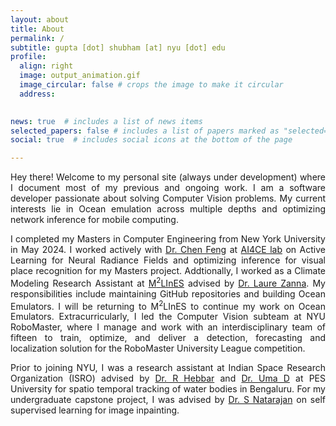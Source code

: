 ```yaml
---
layout: about
title: About
permalink: /
subtitle: gupta [dot] shubham [at] nyu [dot] edu 
profile:
  align: right
  image: output_animation.gif
  image_circular: false # crops the image to make it circular
  address: 
  

news: true  # includes a list of news items
selected_papers: false # includes a list of papers marked as "selected={true}"
social: true  # includes social icons at the bottom of the page

---
```

<div style="text-align: justify">
  <p>
    Hey there! Welcome to my personal site (always under development) where I document most of my previous and ongoing work. I am a software developer passionate about solving Computer Vision problems. My current interests lie in Ocean emulation across multiple depths and optimizing network inference for mobile computing. 
  </p>

  <!-- <p>
    I am currently pursuing Masters in Computer Engineering at New York University, advised by <a href='https://engineering.nyu.edu/faculty/chen-feng'>Dr. Chen Feng</a> at the AI4CE lab. I am researching optimal trajectories for Neural Radiance Fields and efficient inference for mobile computing.
  </p> -->
  <p>
    I completed my Masters in Computer Engineering from New York University in May 2024. I worked actively with <a href='https://engineering.nyu.edu/faculty/chen-feng'>Dr. Chen Feng</a> at <a href='https://ai4ce.github.io'>AI4CE lab</a> on Active Learning for Neural Radiance Fields and optimizing inference for visual place recognition for my Masters project. Addtionally, I worked as a Climate Modeling Research Assistant at <a href= 'https://m2lines.github.io'>M<sup>2</sup>LInES</a> advised by <a href='https://zanna-researchteam.github.io'>Dr. Laure Zanna</a>. My responsibilities include maintaining GitHub repositories and building Ocean Emulators. I will be returning to M<sup>2</sup>LInES to continue my work on Ocean Emulators. Extracurricularly, I led the Computer Vision subteam at NYU RoboMaster, where I manage and work with an interdisciplinary team of fifteen to train, optimize, and deliver a detection, forecasting and localization solution for the RoboMaster University League competition.
  </p>

  <p>
    Prior to joining NYU, I was a research assistant at Indian Space Research Organization (ISRO) advised by <a href='https://www.researchgate.net/profile/Hebbar-Ram'>Dr. R Hebbar</a> and <a href='https://staff.pes.edu/nm1308/'>Dr. Uma D</a> at PES University for spatio temporal tracking of water bodies in Bengaluru. For my undergraduate capstone project, I was advised by <a href='https://scholar.google.co.in/citations?user=uEPN8jkAAAAJ&hl=en'>Dr. S Natarajan</a> on self supervised learning for image inpainting.
  </p>
</div>


<!-- Write your biography here. Tell the world about yourself. Link to your favorite [subreddit](http://reddit.com). You can put a picture in, too. The code is already in, just name your picture `prof_pic.jpg` and put it in the `img/` folder.

Put your address / P.O. box / other info right below your picture. You can also disable any these elements by editing `profile` property of the YAML header of your `_pages/about.md`. Edit `_bibliography/papers.bib` and Jekyll will render your [publications page](/al-folio/publications/) automatically.

Link to your social media connections, too. This theme is set up to use [Font Awesome icons](http://fortawesome.github.io/Font-Awesome/) and [Academicons](https://jpswalsh.github.io/academicons/), like the ones below. Add your Facebook, Twitter, LinkedIn, Google Scholar, or just disable all of them. -->

